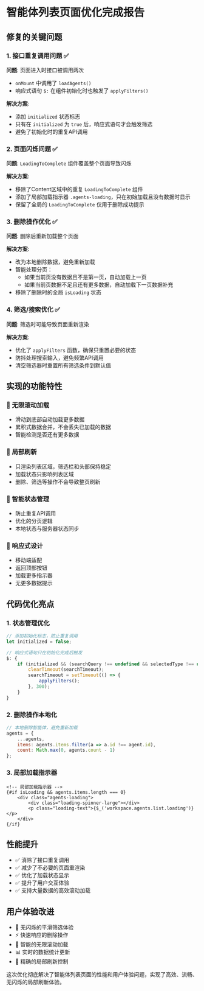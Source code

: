 # 智能体列表页面优化完成报告

## 修复的关键问题

### 1. 接口重复调用问题 ✅

**问题**: 页面进入时接口被调用两次
- `onMount` 中调用了 `loadAgents()`
- 响应式语句 `$:` 在组件初始化时也触发了 `applyFilters()`

**解决方案**:
- 添加 `initialized` 状态标志
- 只有在 `initialized` 为 `true` 后，响应式语句才会触发筛选
- 避免了初始化时的重复API调用

### 2. 页面闪烁问题 ✅

**问题**: `LoadingToComplete` 组件覆盖整个页面导致闪烁

**解决方案**:
- 移除了Content区域中的重复 `LoadingToComplete` 组件
- 添加了局部加载指示器 `.agents-loading`，只在初始加载且没有数据时显示
- 保留了全局的 `LoadingToComplete` 仅用于删除成功提示

### 3. 删除操作优化 ✅

**问题**: 删除后重新加载整个页面

**解决方案**:
- 改为本地删除数据，避免重新加载
- 智能处理分页：
  - 如果当前页没有数据且不是第一页，自动加载上一页
  - 如果当前页数据不足且还有更多数据，自动加载下一页数据补充
- 移除了删除时的全局 `isLoading` 状态

### 4. 筛选/搜索优化 ✅

**问题**: 筛选时可能导致页面重新渲染

**解决方案**:
- 优化了 `applyFilters` 函数，确保只重置必要的状态
- 防抖处理搜索输入，避免频繁API调用
- 清空筛选器时重置所有筛选条件到默认值

## 实现的功能特性

### 🚀 无限滚动加载
- 滑动到底部自动加载更多数据
- 累积式数据合并，不会丢失已加载的数据
- 智能检测是否还有更多数据

### 🔄 局部刷新
- 只渲染列表区域，筛选栏和头部保持稳定
- 加载状态只影响列表区域
- 删除、筛选等操作不会导致整页刷新

### 🎯 智能状态管理
- 防止重复API调用
- 优化的分页逻辑
- 本地状态与服务器状态同步

### 📱 响应式设计
- 移动端适配
- 返回顶部按钮
- 加载更多指示器
- 无更多数据提示

## 代码优化亮点

### 1. 状态管理优化
```javascript
// 添加初始化标志，防止重复调用
let initialized = false;

// 响应式语句只在初始化完成后触发
$: {
    if (initialized && (searchQuery !== undefined && selectedType !== undefined && sortBy !== undefined)) {
        clearTimeout(searchTimeout);
        searchTimeout = setTimeout(() => {
            applyFilters();
        }, 300);
    }
}
```

### 2. 删除操作本地化
```javascript
// 本地删除智能体，避免重新加载
agents = {
    ...agents,
    items: agents.items.filter(a => a.id !== agent.id),
    count: Math.max(0, agents.count - 1)
};
```

### 3. 局部加载指示器
```svelte
<!-- 局部加载指示器 -->
{#if isLoading && agents.items.length === 0}
    <div class="agents-loading">
        <div class="loading-spinner-large"></div>
        <p class="loading-text">{$_('workspace.agents.list.loading')}</p>
    </div>
{/if}
```

## 性能提升

- ✅ 消除了接口重复调用
- ✅ 减少了不必要的页面重渲染
- ✅ 优化了加载状态显示
- ✅ 提升了用户交互体验
- ✅ 支持大量数据的高效滚动加载

## 用户体验改进

- 🎨 无闪烁的平滑筛选体验
- ⚡ 快速响应的删除操作
- 🔄 智能的无限滚动加载
- 📊 实时的数据统计更新
- 🎯 精确的局部刷新控制

这次优化彻底解决了智能体列表页面的性能和用户体验问题，实现了高效、流畅、无闪烁的局部刷新体验。

